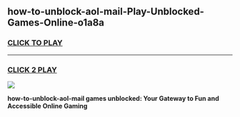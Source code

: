 
## how-to-unblock-aol-mail-Play-Unblocked-Games-Online-o1a8a
<h3>
<a href="https://premium76.site?title=how-to-unblock-aol-mail&ref=25A">CLICK TO PLAY</a></h3>
<hr>

<h3>
<a href="https://premium76.site?title=how-to-unblock-aol-mail&ref=25A">CLICK 2 PLAY</a>
  
</h3>

<a href="https://premium76.site?title=how-to-unblock-aol-mail&ref=25A"><img src="https://clearcache.store/games.png"></a>


**how-to-unblock-aol-mail games unblocked: Your Gateway to Fun and Accessible Online Gaming**
